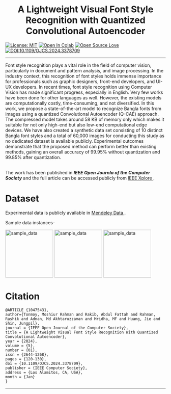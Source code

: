 # <center> A Lightweight Visual Font Style Recognition with Quantized Convolutional Autoencoder </center>
[![License: MIT](https://img.shields.io/badge/License-MIT-yellow.svg)](https://opensource.org/licenses/MIT) <a target="_blank" href="https://colab.research.google.com/github/moshiurtonmoy/Bangla-Visual-Font-Style-Recognition-with-Lightweight-Convolutional-Autoencoder/blob/master/%5BQuantized%5D_Bangla_Visual_Font_Recognizer.ipynb"><img src="https://colab.research.google.com/assets/colab-badge.svg" alt="Open In Colab"/></a> [![Open Source Love](https://badges.frapsoft.com/os/v2/open-source.svg?v=103)](https://github.com/ellerbrock/open-source-badges/) [![DOI:10.1109/OJCS.2024.3378709](https://zenodo.org/badge/DOI/10.1109/OJCS.2024.3378709.svg)](https://doi.org/10.1109/OJCS.2024.3378709) 
<hr/>
Font style recognition plays a vital role in the field of computer vision, particularly in document and pattern analysis, and image processing. In the industry context, this recognition of font styles holds immense importance for professionals such as graphic designers, front-end developers, and UI-UX developers. In recent times, font style recognition using Computer Vision has made significant progress, especially in English. Very few works have been done for other languages as well. However, the existing models are
computationally costly, time-consuming, and not diversified. In this work, we propose a state-of-the-art
model to recognize Bangla fonts from images using a quantized Convolutional Autoencoder (Q-CAE)
approach. The compressed model takes around 58 KB of memory only which makes it suitable for not only
high-end but also low-end computational edge devices. We have also created a synthetic data set consisting
of 10 distinct Bangla font styles and a total of 60,000 images for conducting this study as no dedicated
dataset is available publicly. Experimental outcomes demonstrate that the proposed method can perform
better than existing methods, gaining an overall accuracy of 99.95% without quantization and 99.85% after
quantization.

<br/>
<br/>

The work has been published in _**IEEE Open Journla of the Computer Society**_ and the full article can be accessed publicly from <a target='_blank' href="https://ieeexplore.ieee.org/abstract/document/10475431"> IEEE Xplore </a>.

# Dataset
Experimental data is publicly available in <a target="_blank" href="https://data.mendeley.com/datasets/cnd2wh65my/1"> Mendeley Data </a>.

Sample data instances- 

<img src="https://github.com/moshiurtonmoy/Bangla-Visual-Font-Style-Recognition-with-Lightweight-Convolutional-Autoencoder/blob/master/sample_data/sample01.jpg" alt="sample_data" width="150"/> <img src="https://github.com/moshiurtonmoy/Bangla-Visual-Font-Style-Recognition-with-Lightweight-Convolutional-Autoencoder/blob/master/sample_data/sample02.jpg" alt="sample_data" width="150"/> <img src="https://github.com/moshiurtonmoy/Bangla-Visual-Font-Style-Recognition-with-Lightweight-Convolutional-Autoencoder/blob/master/sample_data/sample03.jpg" alt="sample_data" width="150"/>

# Citation
```
@ARTICLE {10475431,
author={Tonmoy, Moshiur Rahman and Rakib, Abdul Fattah and Rahman, Rashik and Adnan, Md Akhtaruzzaman and Mridha, MF and Huang, Jie and Shin, Jungpil},
journal = {IEEE Open Journal of the Computer Society},
title = {A Lightweight Visual Font Style Recognition With Quantized Convolutional Autoencoder},
year = {2024},
volume = {5},
number = {01},
issn = {2644-1268},
pages = {120-130},
doi = {10.1109/OJCS.2024.3378709},
publisher = {IEEE Computer Society},
address = {Los Alamitos, CA, USA},
month = {Jan}
}
```
<hr/>

